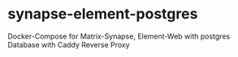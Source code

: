 # synapse-element-postgres
Docker-Compose for Matrix-Synapse, Element-Web with postgres Database with Caddy Reverse Proxy
